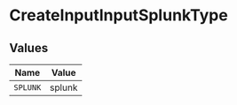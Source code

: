 # CreateInputInputSplunkType


## Values

| Name     | Value    |
| -------- | -------- |
| `SPLUNK` | splunk   |